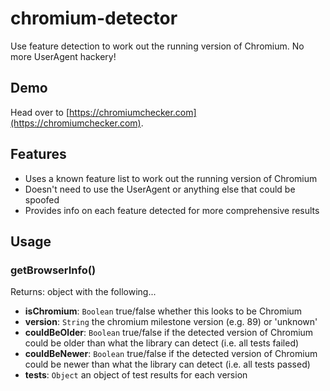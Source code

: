 # chromium-detector
Use feature detection to work out the running version of Chromium. No more UserAgent hackery!

## Demo
Head over to [https://chromiumchecker.com](https://chromiumchecker.com).

## Features

- Uses a known feature list to work out the running version of Chromium
- Doesn't need to use the UserAgent or anything else that could be spoofed
- Provides info on each feature detected for more comprehensive results

## Usage

### getBrowserInfo()
Returns: object with the following...

* **isChromium**: `Boolean` true/false whether this looks to be Chromium
* **version**: `String` the chromium milestone version (e.g. 89) or 'unknown'
* **couldBeOlder**: `Boolean` true/false if the detected version of Chromium could be older than what the library can detect (i.e. all tests failed)
* **couldBeNewer**: `Boolean` true/false if the detected version of Chromium could be newer than what the library can detect (i.e. all tests passed)
* **tests**: `Object` an object of test results for each version
